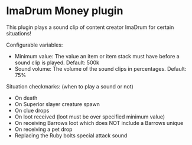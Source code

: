 # ImaDrum Money plugin
This plugin plays a sound clip of content creator ImaDrum for certain situations!

Configurable variables: 
- Minimum value: The value an item or item stack must have before a sound clip is played. Default: 500k
- Sound volume: The volume of the sound clips in percentages. Default: 75%

Situation checkmarks: (when to play a sound or not)
- On death
- On Superior slayer creature spawn
- On clue drops
- On loot received (loot must be over specified minimum value)
- On receiving Barrows loot which does NOT include a Barrows unique
- On receiving a pet drop
- Replacing the Ruby bolts special attack sound
